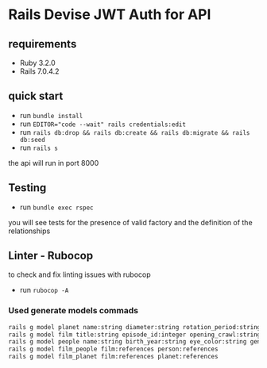 # Rails Devise JWT Auth for API 

## requirements

- Ruby 3.2.0
- Rails  7.0.4.2

## quick start

- run `bundle install`
- run `EDITOR="code --wait" rails credentials:edit`
- run `rails db:drop && rails db:create && rails db:migrate && rails db:seed`
- run `rails s`

the api will run in port 8000

## Testing

- run `bundle exec rspec`

you will see tests for the presence of valid factory and the definition of the relationships


## Linter - Rubocop

to check and fix linting issues with rubocop

- run `rubocop -A`


### Used generate models commads

```bash
rails g model planet name:string diameter:string rotation_period:string orbital_period:string gravity:string population:string climate:string terrain:string surface_water:string created:time edited:time
rails g model film title:string episode_id:integer opening_crawl:string director:string producer:string release_date:time created:time edited:time
rails g model people name:string birth_year:string eye_color:string gender:string hair_color:string height:string mass:string skin_color:string homeworld:integer created:time edited:time planet:references
rails g model film_people film:references person:references
rails g model film_planet film:references planet:references
```